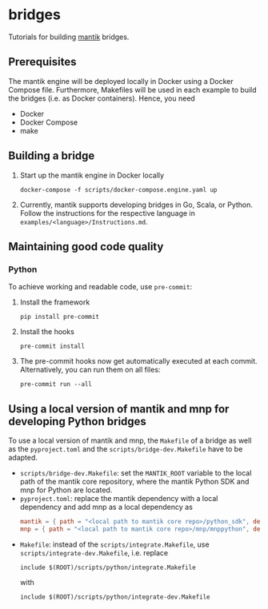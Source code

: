 # bridges
Tutorials for building [mantik](https://github.com/mantik-ai/core) bridges.

## Prerequisites
The mantik engine will be deployed locally in Docker using a Docker Compose file.
Furthermore, Makefiles will be used in each example to build the bridges (i.e. as Docker containers).
Hence, you need
- Docker
- Docker Compose
- make

## Building a bridge

1. Start up the mantik engine in Docker locally
   ```commandline
   docker-compose -f scripts/docker-compose.engine.yaml up
   ```
2. Currently, mantik supports developing bridges in Go, Scala, or Python.
   Follow the instructions for the respective language in `examples/<language>/Instructions.md`.

## Maintaining good code quality

### Python
To achieve working and readable code, use `pre-commit`:
1. Install the framework
   ```commandline
   pip install pre-commit
   ```
2. Install the hooks
   ```commandline
   pre-commit install
   ```
3. The pre-commit hooks now get automatically executed at each commit.
   Alternatively, you can run them on all files:
   ```commandline
   pre-commit run --all
   ```

## Using a local version of mantik and mnp for developing Python bridges

To use a local version of mantik and mnp, the `Makefile` of a bridge as well as the `pyproject.toml` and
the `scripts/bridge-dev.Makefile` have to be adapted.

- `scripts/bridge-dev.Makefile`: set the `MANTIK_ROOT` variable to the local path of the mantik core repository,
  where the mantik Python SDK and mnp for Python are located.
- `pyproject.toml`: replace the mantik dependency with a local dependency and add mnp as a local dependency as
  ```toml
  mantik = { path = "<local path to mantik core repo>/python_sdk", develop = true }
  mnp = { path = "<local path to mantik core repo>/mnp/mnppython", develop = true }
  ```
- `Makefile`: instead of the `scripts/integrate.Makefile`, use `scripts/integrate-dev.Makefile`, i.e. replace
  ```make
  include $(ROOT)/scripts/python/integrate.Makefile
  ```
  with
  ```make
  include $(ROOT)/scripts/python/integrate-dev.Makefile
  ```
